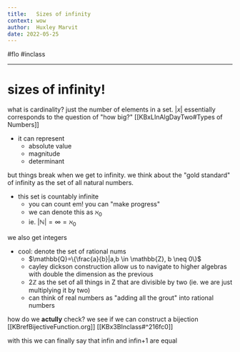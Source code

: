 ```yaml
---
title:   Sizes of infinity
context: wow
author:  Huxley Marvit
date: 2022-05-25
---
```


#flo #inclass 

***

# sizes of infinity!

what is cardinality? just the number of elements in a set.
$|x|$ essentially corresponds to the question of "how big?" [[KBxLInAlgDayTwo#Types of Numbers]]

- it can represent
	- absolute value
	- magnitude
	- determinant

but things break when we get to infinity. 
we think about the "gold standard" of infinity as the set of all natural numbers.
- this set is countably infinite
	- you can count em! you can "make progress"
	- we can denote this as $\aleph_0$
	- ie. $|\mathbb{N}|=\infty = \aleph_0$
	
we also get integers
- cool: denote the set of rational nums
	- $\mathbb{Q}=\{\frac{a}{b}|a,b \in \mathbb{Z}, b \neq 0\}$
	- cayley dickson construction allow us to navigate to higher algebras with double the dimension as the previous 
	- $2 \mathbb{Z}$ as the set of all things in Z that are divisible by two (ie. we are just multiplying it by two)
	- can think of real numbers as "adding all the grout" into rational numbers

how do we **actully** check? 
we see if we can construct a bijection [[KBrefBijectiveFunction.org]] [[KBx3BInclass#^216fc0]]

with this we can finally say that infin and infin+1 are equal














